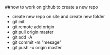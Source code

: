 ##how to work on github
to create a new repo
* create new repo on site and create new folder
* git init
* git remote add origin
* git pull origin master
* git add -A
* git commit -m "mesage"
* git push -u origin master
